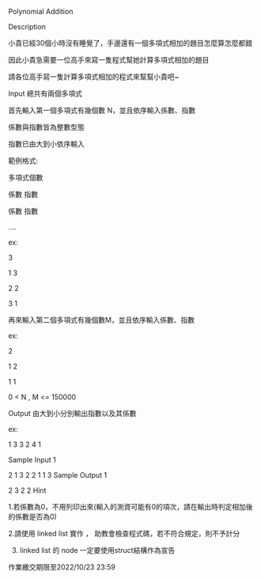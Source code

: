 Polynomial Addition

Description

小貴已經30個小時沒有睡覺了，手邊還有一個多項式相加的題目怎麼算怎麼都錯

因此小貴急需要一位高手來寫一隻程式幫她計算多項式相加的題目

請各位高手寫一隻計算多項式相加的程式來幫幫小貴吧~


Input
總共有兩個多項式

首先輸入第一個多項式有幾個數 N，並且依序輸入係數、指數

係數與指數皆為整數型態

指數已由大到小依序輸入

範例格式:

多項式個數

係數 指數

係數 指數

....

ex:

3

1 3

2 2

3 1

再來輸入第二個多項式有幾個數M，並且依序輸入係數、指數

ex:

2

1 2

1 1



0 < N , M <= 150000


Output
由大到小分別輸出指數以及其係數

ex:

1 3 3 2 4 1


Sample Input 1 

2
1 3
2 2
1
1 3
Sample Output 1

2 3 2 2
Hint

1.若係數為0，不用列印出來(輸入的測資可能有0的項次，請在輸出時判定相加後的係數是否為0)

2.請使用 linked list 實作 ， 助教會檢查程式碼，若不符合規定，則不予計分

3. linked list 的 node 一定要使用struct結構作為宣告

作業繳交期限至2022/10/23 23:59